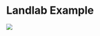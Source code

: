 # Landlab Example

<a href='https://mybinder.org/v2/gh/CUB-Computational-Tools/2020-landlab/binder-python?urlpath=git-pull?repo=https%3A%2F%2Fgithub.com%2FCUB-Computational-Tools%2F2020-landlab%26branch%3Dmaster%26urlpath%3Dtree%2F2020-landlab%2Fadvection_diffusion.ipynb'><img src='https://img.shields.io/badge/launch%20example-Py+Jupyter%20Lab-green.svg'/></a>


